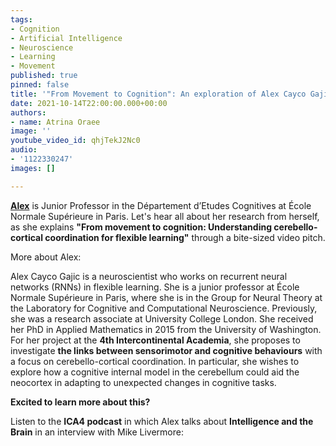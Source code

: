 ```yaml
---
tags:
- Cognition
- Artificial Intelligence
- Neuroscience
- Learning
- Movement
published: true
pinned: false
title: '"From Movement to Cognition": An exploration of Alex Cayco Gajic''s Research'
date: 2021-10-14T22:00:00.000+00:00
authors:
- name: Atrina Oraee
image: ''
youtube_video_id: qhjTekJ2Nc0
audio:
- '1122330247'
images: []

---
```

[**Alex**](/fellows#cayco-gajic "Alex Cayco-Gajic") is Junior Professor in the Département d’Etudes Cognitives at École Normale Supérieure in Paris. Let's hear all about her research from herself, as she explains **"From movement to cognition: Understanding cerebello-cortical coordination for flexible learning"** through a bite-sized video pitch.

More about Alex:

Alex Cayco Gajic is a neuroscientist who works on recurrent neural networks (RNNs) in flexible learning. She is a junior professor at École Normale Supérieure in Paris, where she is in the Group for Neural Theory at the Laboratory for Cognitive and Computational Neuroscience. Previously, she was a research associate at University College London. She received her PhD in Applied Mathematics in 2015 from the University of Washington. For her project at the **4th Intercontinental Academia**, she proposes to investigate **the links between sensorimotor and cognitive behaviours** with a focus on cerebello-cortical coordination. In particular, she wishes to explore how a cognitive internal model in the cerebellum could aid the neocortex in adapting to unexpected changes in cognitive tasks.

**Excited to learn more about this?**

Listen to the **ICA4 podcast** in which Alex talks about **Intelligence and the Brain** in an interview with Mike Livermore:
